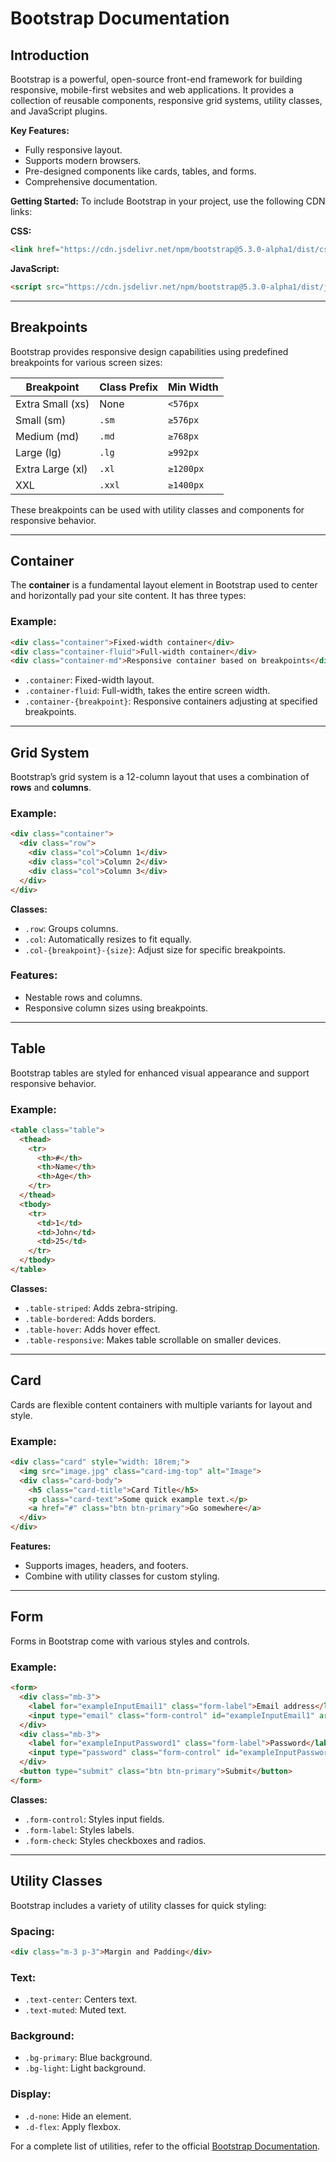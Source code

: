 
# **Bootstrap Documentation**

## **Introduction**

Bootstrap is a powerful, open-source front-end framework for building responsive, mobile-first websites and web applications. It provides a collection of reusable components, responsive grid systems, utility classes, and JavaScript plugins. 

**Key Features:**
- Fully responsive layout.
- Supports modern browsers.
- Pre-designed components like cards, tables, and forms.
- Comprehensive documentation.

**Getting Started:**
To include Bootstrap in your project, use the following CDN links:

**CSS:**
```html
<link href="https://cdn.jsdelivr.net/npm/bootstrap@5.3.0-alpha1/dist/css/bootstrap.min.css" rel="stylesheet">
```

**JavaScript:**
```html
<script src="https://cdn.jsdelivr.net/npm/bootstrap@5.3.0-alpha1/dist/js/bootstrap.bundle.min.js"></script>
```

---

## **Breakpoints**

Bootstrap provides responsive design capabilities using predefined breakpoints for various screen sizes:

| Breakpoint | Class Prefix | Min Width |
|------------|--------------|-----------|
| Extra Small (xs) | None       | `<576px` |
| Small (sm)        | `.sm`      | `≥576px` |
| Medium (md)       | `.md`      | `≥768px` |
| Large (lg)        | `.lg`      | `≥992px` |
| Extra Large (xl)  | `.xl`      | `≥1200px`|
| XXL               | `.xxl`     | `≥1400px`|

These breakpoints can be used with utility classes and components for responsive behavior.

---

## **Container**

The **container** is a fundamental layout element in Bootstrap used to center and horizontally pad your site content. It has three types:

### Example:
```html
<div class="container">Fixed-width container</div>
<div class="container-fluid">Full-width container</div>
<div class="container-md">Responsive container based on breakpoints</div>
```

- `.container`: Fixed-width layout.
- `.container-fluid`: Full-width, takes the entire screen width.
- `.container-{breakpoint}`: Responsive containers adjusting at specified breakpoints.

---

## **Grid System**

Bootstrap’s grid system is a 12-column layout that uses a combination of **rows** and **columns**. 

### Example:
```html
<div class="container">
  <div class="row">
    <div class="col">Column 1</div>
    <div class="col">Column 2</div>
    <div class="col">Column 3</div>
  </div>
</div>
```

**Classes:**
- `.row`: Groups columns.
- `.col`: Automatically resizes to fit equally.
- `.col-{breakpoint}-{size}`: Adjust size for specific breakpoints.

### Features:
- Nestable rows and columns.
- Responsive column sizes using breakpoints.

---

## **Table**

Bootstrap tables are styled for enhanced visual appearance and support responsive behavior.

### Example:
```html
<table class="table">
  <thead>
    <tr>
      <th>#</th>
      <th>Name</th>
      <th>Age</th>
    </tr>
  </thead>
  <tbody>
    <tr>
      <td>1</td>
      <td>John</td>
      <td>25</td>
    </tr>
  </tbody>
</table>
```

**Classes:**
- `.table-striped`: Adds zebra-striping.
- `.table-bordered`: Adds borders.
- `.table-hover`: Adds hover effect.
- `.table-responsive`: Makes table scrollable on smaller devices.

---

## **Card**

Cards are flexible content containers with multiple variants for layout and style.

### Example:
```html
<div class="card" style="width: 18rem;">
  <img src="image.jpg" class="card-img-top" alt="Image">
  <div class="card-body">
    <h5 class="card-title">Card Title</h5>
    <p class="card-text">Some quick example text.</p>
    <a href="#" class="btn btn-primary">Go somewhere</a>
  </div>
</div>
```

**Features:**
- Supports images, headers, and footers.
- Combine with utility classes for custom styling.

---

## **Form**

Forms in Bootstrap come with various styles and controls.

### Example:
```html
<form>
  <div class="mb-3">
    <label for="exampleInputEmail1" class="form-label">Email address</label>
    <input type="email" class="form-control" id="exampleInputEmail1" aria-describedby="emailHelp">
  </div>
  <div class="mb-3">
    <label for="exampleInputPassword1" class="form-label">Password</label>
    <input type="password" class="form-control" id="exampleInputPassword1">
  </div>
  <button type="submit" class="btn btn-primary">Submit</button>
</form>
```

**Classes:**
- `.form-control`: Styles input fields.
- `.form-label`: Styles labels.
- `.form-check`: Styles checkboxes and radios.

---

## **Utility Classes**

Bootstrap includes a variety of utility classes for quick styling:

### Spacing:
```html
<div class="m-3 p-3">Margin and Padding</div>
```

### Text:
- `.text-center`: Centers text.
- `.text-muted`: Muted text.

### Background:
- `.bg-primary`: Blue background.
- `.bg-light`: Light background.

### Display:
- `.d-none`: Hide an element.
- `.d-flex`: Apply flexbox.

For a complete list of utilities, refer to the official [Bootstrap Documentation](https://getbootstrap.com/).
